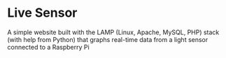 # Live Sensor
A simple website built with the LAMP (Linux, Apache, MySQL, PHP) stack (with help from Python)
that graphs real-time data from a light sensor connected to a Raspberry Pi
